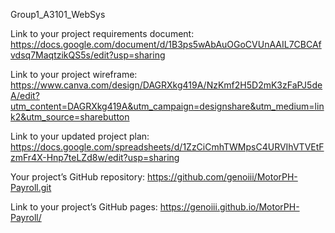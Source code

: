 Group1_A3101_WebSys

Link to your project requirements document: https://docs.google.com/document/d/1B3ps5wAbAuOGoCVUnAAIL7CBCAfvdsq7MaqtzikQS5s/edit?usp=sharing

Link to your project wireframe: https://www.canva.com/design/DAGRXkg419A/NzKmf2H5D2mK3zFaPJ5deA/edit?utm_content=DAGRXkg419A&utm_campaign=designshare&utm_medium=link2&utm_source=sharebutton

Link to your updated project plan: https://docs.google.com/spreadsheets/d/1ZzCiCmhTWMpsC4URVIhVTVEtFzmFr4X-Hnp7teLZd8w/edit?usp=sharing

Your project’s GitHub repository: https://github.com/genoiii/MotorPH-Payroll.git

Link to your project’s GitHub pages: https://genoiii.github.io/MotorPH-Payroll/
